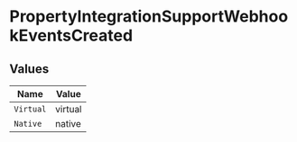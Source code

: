 # PropertyIntegrationSupportWebhookEventsCreated


## Values

| Name      | Value     |
| --------- | --------- |
| `Virtual` | virtual   |
| `Native`  | native    |